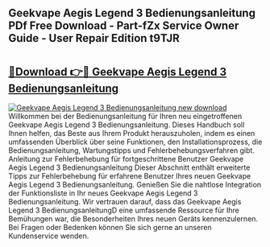 ## Geekvape Aegis Legend 3 Bedienungsanleitung PDf Free Download - Part-fZx Service Owner Guide - User Repair Edition t9TJR

# <h2><a href="http://df53k1q.blite.top/?on=Geekvape+Aegis+Legend+3+Bedienungsanleitung">🔗Download 👉🔴 Geekvape Aegis Legend 3 Bedienungsanleitung</a></h2>

[![Geekvape Aegis Legend 3 Bedienungsanleitung new download](https://i.imgur.com/lujVjoI.png)](http://df53k1q.blite.top/?on=Geekvape+Aegis+Legend+3+Bedienungsanleitung)
Willkommen bei der Bedienungsanleitung für Ihren neu eingetroffenen Geekvape Aegis Legend 3 Bedienungsanleitung. Dieses Handbuch soll Ihnen helfen, das Beste aus Ihrem Produkt herauszuholen, indem es einen umfassenden Überblick über seine Funktionen, den Installationsprozess, die Bedienungsanleitung, Wartungstipps und Fehlerbehebungsverfahren gibt. Anleitung zur Fehlerbehebung für fortgeschrittene Benutzer Geekvape Aegis Legend 3 Bedienungsanleitung Dieser Abschnitt enthält erweiterte Tipps zur Fehlerbehebung für erfahrene Benutzer Ihres neuen Geekvape Aegis Legend 3 Bedienungsanleitung. Genießen Sie die nahtlose Integration der Funktionsliste in Ihr neues Geekvape Aegis Legend 3 Bedienungsanleitung. Wir vertrauen darauf, dass das Geekvape Aegis Legend 3 BedienungsanleitungD eine umfassende Ressource für Ihre Bemühungen war, die Besonderheiten Ihres neuen Geräts kennenzulernen. Bei Fragen oder Bedenken können Sie sich gerne an unseren Kundenservice wenden.
